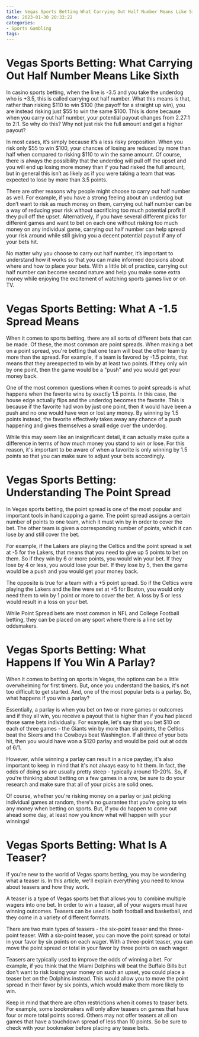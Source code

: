 ```yaml
---
title: Vegas Sports Betting What Carrying Out Half Number Means Like Sixth
date: 2023-01-30 20:33:22
categories:
- Sports Gambling
tags:
---
```



#  Vegas Sports Betting: What Carrying Out Half Number Means Like Sixth

In casino sports betting, when the line is -3.5 and you take the underdog who is +3.5, this is called carrying out half number. What this means is that, rather than risking $110 to win $100 (the payoff for a straight up win), you are instead risking just $55 to win the same $100. This is done because when you carry out half number, your potential payout changes from 2.27:1 to 2:1. So why do this? Why not just risk the full amount and get a higher payout?

In most cases, it’s simply because it’s a less risky proposition. When you risk only $55 to win $100, your chances of losing are reduced by more than half when compared to risking $110 to win the same amount. Of course, there is always the possibility that the underdog will pull off the upset and you will end up losing more money than if you had risked the full amount, but in general this isn’t as likely as if you were taking a team that was expected to lose by more than 3.5 points.

There are other reasons why people might choose to carry out half number as well. For example, if you have a strong feeling about an underdog but don’t want to risk as much money on them, carrying out half number can be a way of reducing your risk without sacrificing too much potential profit if they pull off the upset. Alternatively, if you have several different picks for different games and want to bet on each one without risking too much money on any individual game, carrying out half number can help spread your risk around while still giving you a decent potential payout if any of your bets hit.

No matter why you choose to carry out half number, it’s important to understand how it works so that you can make informed decisions about where and how to place your bets. With a little bit of practice, carrying out half number can become second nature and help you make some extra money while enjoying the excitement of watching sports games live or on TV.

#  Vegas Sports Betting: What A -1.5 Spread Means

When it comes to sports betting, there are all sorts of different bets that can be made. Of these, the most common are point spreads. When making a bet on a point spread, you're betting that one team will beat the other team by more than the spread. For example, if a team is favored by -1.5 points, that means that they areexpected to win by at least two points. If they only win by one point, then the game would be a "push" and you would get your money back.

One of the most common questions when it comes to point spreads is what happens when the favorite wins by exactly 1.5 points. In this case, the house edge actually flips and the underdog becomes the favorite. This is because if the favorite had won by just one point, then it would have been a push and no one would have won or lost any money. By winning by 1.5 points instead, the favorite effectively takes away any chance of a push happening and gives themselves a small edge over the underdog.

While this may seem like an insignificant detail, it can actually make quite a difference in terms of how much money you stand to win or lose. For this reason, it's important to be aware of when a favorite is only winning by 1.5 points so that you can make sure to adjust your bets accordingly.

#  Vegas Sports Betting: Understanding The Point Spread

In Vegas sports betting, the point spread is one of the most popular and important tools in handicapping a game. The point spread assigns a certain number of points to one team, which it must win by in order to cover the bet. The other team is given a corresponding number of points, which it can lose by and still cover the bet.

For example, if the Lakers are playing the Celtics and the point spread is set at -5 for the Lakers, that means that you need to give up 5 points to bet on them. So if they win by 6 or more points, you would win your bet. If they lose by 4 or less, you would lose your bet. If they lose by 5, then the game would be a push and you would get your money back.

The opposite is true for a team with a +5 point spread. So if the Celtics were playing the Lakers and the line were set at +5 for Boston, you would only need them to win by 1 point or more to cover the bet. A loss by 5 or less would result in a loss on your bet.

While Point Spread bets are most common in NFL and College Football betting, they can be placed on any sport where there is a line set by oddsmakers.

#  Vegas Sports Betting: What Happens If You Win A Parlay?

When it comes to betting on sports in Vegas, the options can be a little overwhelming for first timers. But, once you understand the basics, it's not too difficult to get started. And, one of the most popular bets is a parlay. So, what happens if you win a parlay?

Essentially, a parlay is when you bet on two or more games or outcomes and if they all win, you receive a payout that is higher than if you had placed those same bets individually. For example, let's say that you bet $10 on each of three games - the Giants win by more than six points, the Celtics beat the Sixers and the Cowboys beat Washington. If all three of your bets hit, then you would have won a $120 parlay and would be paid out at odds of 6/1.

However, while winning a parlay can result in a nice payday, it's also important to keep in mind that it's not always easy to hit them. In fact, the odds of doing so are usually pretty steep - typically around 10-20%. So, if you're thinking about betting on a few games in a row, be sure to do your research and make sure that all of your picks are solid ones.

Of course, whether you're risking money on a parlay or just picking individual games at random, there's no guarantee that you're going to win any money when betting on sports. But, if you do happen to come out ahead some day, at least now you know what will happen with your winnings!

#  Vegas Sports Betting: What Is A Teaser?

If you're new to the world of Vegas sports betting, you may be wondering what a teaser is. In this article, we'll explain everything you need to know about teasers and how they work.

A teaser is a type of Vegas sports bet that allows you to combine multiple wagers into one bet. In order to win a teaser, all of your wagers must have winning outcomes. Teasers can be used in both football and basketball, and they come in a variety of different formats.

There are two main types of teasers - the six-point teaser and the three-point teaser. With a six-point teaser, you can move the point spread or total in your favor by six points on each wager. With a three-point teaser, you can move the point spread or total in your favor by three points on each wager.

Teasers are typically used to improve the odds of winning a bet. For example, if you think that the Miami Dolphins will beat the Buffalo Bills but don't want to risk losing your money on such an upset, you could place a teaser bet on the Dolphins instead. This would allow you to move the point spread in their favor by six points, which would make them more likely to win.

Keep in mind that there are often restrictions when it comes to teaser bets. For example, some bookmakers will only allow teasers on games that have four or more total points scored. Others may not offer teasers at all on games that have a touchdown spread of less than 10 points. So be sure to check with your bookmaker before placing any tease bets.